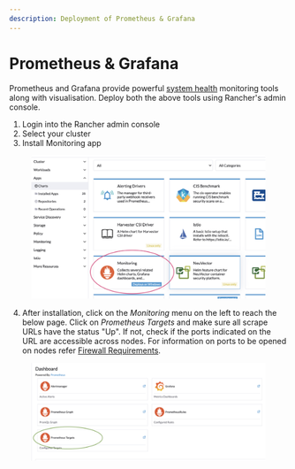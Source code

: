 ```yaml
---
description: Deployment of Prometheus & Grafana
---
```


# Prometheus & Grafana

Prometheus and Grafana provide powerful [system health](../../monitoring-and-reporting/system-health.md) monitoring tools along with visualisation.  Deploy both the above tools using Rancher's admin console.

1. Login into the Rancher admin console
2. Select your cluster
3. Install Monitoring app

<figure><img src="../../.gitbook/assets/monitoring-install.png" alt=""><figcaption></figcaption></figure>

4. After installation, click on the _Monitoring_ menu on the left to reach the below page.  Click on _Prometheus Targets_ and make sure all scrape URLs have the status "Up".  If not, check if the ports indicated on the URL are accessible across nodes. For information on ports to be opened on nodes refer [Firewall Requirements](cluster-setup.md#firewall-requirements).



<figure><img src="../../.gitbook/assets/rancher-monitoring-apps.png" alt=""><figcaption></figcaption></figure>

